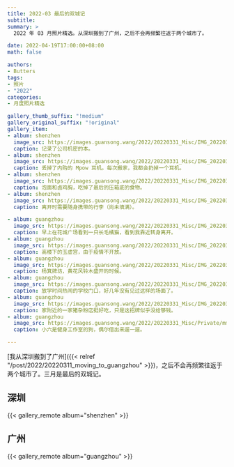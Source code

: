```yaml
---
title: 2022-03 最后的双城记
subtitle:
summary: >
  2022 年 03 月照片精选。从深圳搬到了广州，之后不会再频繁往返于两个城市了。

date: 2022-04-19T17:00:00+08:00
math: false

authors:
- Butters
tags:
- 照片
- "2022"
categories:
- 月度照片精选

gallery_thumb_suffix: "!medium"
gallery_original_suffix: "!original"
gallery_item:
- album: shenzhen
  image_src: https://images.guansong.wang/2022/20220331_Misc/IMG_20220310_154619.jpg
  caption: 记录了公司机密的本。
- album: shenzhen
  image_src: https://images.guansong.wang/2022/20220331_Misc/IMG_20220311_154556.jpg
  caption: 丢掉了内购的 Mpow 耳机。每次搬家，我都会扔掉一个耳机。
- album: shenzhen
  image_src: https://images.guansong.wang/2022/20220331_Misc/IMG_20220310_182419.jpg
  caption: 泡面和卤鸡胸，吃掉了最后的压箱底的食物。
- album: shenzhen
  image_src: https://images.guansong.wang/2022/20220331_Misc/IMG_20220311_142039.jpg
  caption: 离开时需要随身携带的行李（尚未填满）。

- album: guangzhou
  image_src: https://images.guansong.wang/2022/20220331_Misc/IMG_20220315_085620.jpg
  caption: 早上在花城广场看到一只长毛橘猫，看到我靠近转身离开。
- album: guangzhou
  image_src: https://images.guansong.wang/2022/20220331_Misc/IMG_20220315_212153.jpg
  caption: 高楼下的玉虚宫，由于疫情不开放。
- album: guangzhou
  image_src: https://images.guansong.wang/2022/20220331_Misc/IMG_20220316_180106.jpg
  caption: 杨箕牌坊，黄花风铃木盛开的时候。
- album: guangzhou
  image_src: https://images.guansong.wang/2022/20220331_Misc/IMG_20220316_180211.jpg
  caption: 放学时间热闹的学校门口，好几年没有见过这样的场面了。
- album: guangzhou
  image_src: https://images.guansong.wang/2022/20220331_Misc/IMG_20220318_192536.jpg
  caption: 家附近的一家猪杂粉店挺好吃，只是这招牌似乎没给够钱。
- album: guangzhou
  image_src: https://images.guansong.wang/2022/20220331_Misc/Private/mmexport1647703593890.jpg
  caption: 小六是健身工作室的狗，偶尔借出来遛一遛。

---
```


[我从深圳搬到了广州]({{< relref "/post/2022/20220311_moving_to_guangzhou" >}})，之后不会再频繁往返于两个城市了。三月是最后的双城记。

## 深圳

{{< gallery_remote  album="shenzhen" >}}

## 广州

{{< gallery_remote  album="guangzhou" >}}